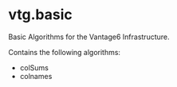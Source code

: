 # vtg.basic

Basic Algorithms for the Vantage6 Infrastructure.

Contains the following algorithms:
* colSums
* colnames
